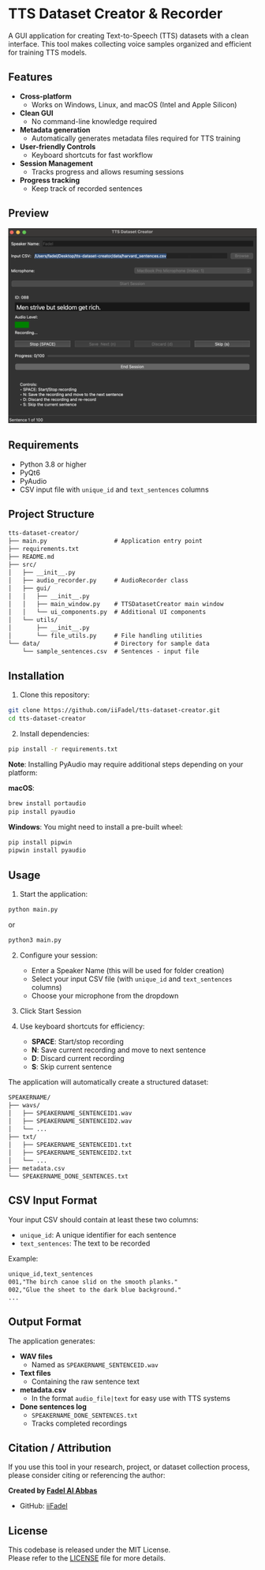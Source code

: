 # TTS Dataset Creator & Recorder

A GUI application for creating Text-to-Speech (TTS) datasets with a clean interface. This tool makes collecting voice samples organized and efficient for training TTS models.

## Features

- **Cross-platform**
  - Works on Windows, Linux, and macOS (Intel and Apple Silicon)
- **Clean GUI**
  - No command-line knowledge required
- **Metadata generation**
  -  Automatically generates metadata files required for TTS training
- **User-friendly Controls**
  - Keyboard shortcuts for fast workflow
- **Session Management**
  - Tracks progress and allows resuming sessions
- **Progress tracking**
  - Keep track of recorded sentences

## Preview
![App Screenshot](assets/screenshot.png)

## Requirements

- Python 3.8 or higher
- PyQt6
- PyAudio
- CSV input file with `unique_id` and `text_sentences` columns

## Project Structure

```
tts-dataset-creator/
├── main.py                   # Application entry point
├── requirements.txt          
├── README.md                 
├── src/
│   ├── __init__.py           
│   ├── audio_recorder.py     # AudioRecorder class
│   ├── gui/
│   │   ├── __init__.py       
│   │   ├── main_window.py    # TTSDatasetCreator main window
│   │   └── ui_components.py  # Additional UI components
│   └── utils/
│       ├── __init__.py       
│       └── file_utils.py     # File handling utilities
└── data/                     # Directory for sample data
    └── sample_sentences.csv  # Sentences - input file
```

## Installation

1. Clone this repository:

```bash
git clone https://github.com/iiFadel/tts-dataset-creator.git
cd tts-dataset-creator
```

2. Install dependencies:

```bash
pip install -r requirements.txt
```

**Note**: Installing PyAudio may require additional steps depending on your platform:

**macOS**:
```bash
brew install portaudio
pip install pyaudio
```

**Windows**:
You might need to install a pre-built wheel:
```bash
pip install pipwin
pipwin install pyaudio
```

## Usage

1. Start the application:

```bash
python main.py
```
or
```bash
python3 main.py
```

2. Configure your session:
   - Enter a Speaker Name (this will be used for folder creation)
   - Select your input CSV file (with `unique_id` and `text_sentences` columns)
   - Choose your microphone from the dropdown

3. Click Start Session

4. Use keyboard shortcuts for efficiency:
   - **SPACE**: Start/stop recording
   - **N**: Save current recording and move to next sentence
   - **D**: Discard current recording
   - **S**: Skip current sentence

The application will automatically create a structured dataset:

```
SPEAKERNAME/
├── wavs/
│   ├── SPEAKERNAME_SENTENCEID1.wav
│   ├── SPEAKERNAME_SENTENCEID2.wav
│   └── ...
├── txt/
│   ├── SPEAKERNAME_SENTENCEID1.txt
│   ├── SPEAKERNAME_SENTENCEID2.txt
│   └── ...
├── metadata.csv
└── SPEAKERNAME_DONE_SENTENCES.txt
```

## CSV Input Format

Your input CSV should contain at least these two columns:
- `unique_id`: A unique identifier for each sentence
- `text_sentences`: The text to be recorded

Example:
```csv
unique_id,text_sentences
001,"The birch canoe slid on the smooth planks."
002,"Glue the sheet to the dark blue background."
...
```

## Output Format

The application generates:

- **WAV files**
  - Named as `SPEAKERNAME_SENTENCEID.wav`
- **Text files**
  - Containing the raw sentence text
- **metadata.csv**
  - In the format `audio_file|text` for easy use with TTS systems
- **Done sentences log**
  - `SPEAKERNAME_DONE_SENTENCES.txt` 
  - Tracks completed recordings

## Citation / Attribution

If you use this tool in your research, project, or dataset collection process, please consider citing or referencing the author:

**Created by [Fadel Al Abbas](https://github.com/iiFadel)**  
- GitHub: [iiFadel](https://github.com/iiFadel)

## License
This codebase is released under the MIT License.  
Please refer to the [LICENSE](https://github.com/iiFadel/tts-dataset-creator/blob/main/LICENSE) file for more details.
